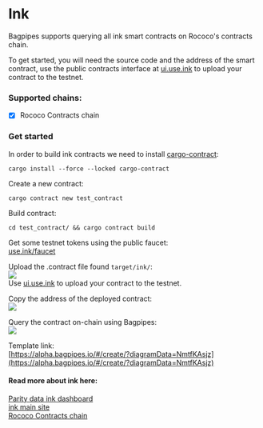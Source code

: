 # Ink

Bagpipes supports querying all ink smart contracts on Rococo's contracts chain.    

To get started, you will need the source code and the address of the smart contract, use the public contracts interface at [ui.use.ink](https://ui.use.ink/) to upload your contract to the testnet.  


### Supported chains:   
-  [x] Rococo Contracts chain


### Get started 

In order to build ink contracts we need to install [cargo-contract](https://github.com/use-ink/cargo-contract):   
```shell
cargo install --force --locked cargo-contract
```

Create a new contract:   

```shell
cargo contract new test_contract
```

Build contract:   
```shell   
cd test_contract/ && cargo contract build   
```

Get some testnet tokens using the public faucet:   
[use.ink/faucet](https://use.ink/faucet)   

Upload the .contract file found `target/ink/`:    
![](/img/ink_deploy.png)     
Use [ui.use.ink](https://ui.use.ink/) to upload your contract to the testnet.   


Copy the address of the deployed contract:    
![](/img/copy_contract_address.png)   


Query the contract on-chain using Bagpipes:    
![](/img/contracts_ink.png)    

Template link:  
[https://alpha.bagpipes.io/#/create/?diagramData=NmtfKAsjz](https://alpha.bagpipes.io/#/create/?diagramData=NmtfKAsjz)    


#### Read more about ink here:    
[Parity data ink dashboard](https://dashboards.data.paritytech.io/ink.html)      
[ink main site](https://use.ink/)   
[Rococo Contracts chain](https://use.ink/testnet/)   


